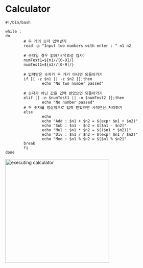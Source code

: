 # Calculator

```
#!/bin/bash

while :
do
        # 두 개의 숫자 입력받기
        read -p "Input two numbers with enter : " n1 n2

        # 숫자일 경우 없애기(유효성 검사)
        numTest1=${n1//[0-9]/}
        numTest1=${n2//[0-9]/}

        # 입력받은 숫자가 두 개가 아니면 되돌아가기
        if [[ -z $n1 || -z $n2 ]];then
                echo "No two number passed"

        # 숫자가 아닌 값을 입력 받았으면 되돌아가기
        elif [[ -n $numTest1 || -n $numTest2 ]];then
                echo "No number passed"
        # 두 숫자를 정상적으로 입력 받았으면 사칙연산 처리하기
        else
                echo
                echo "Add : $n1 + $n2 = $(expr $n1 + $n2)"
                echo "Sub : $n1 - $n2 = $[$n1 - $n2]"
                echo "Mul : $n1 * $n2 = $(($n1 * $n2))"
                echo "Div : $n1 / $n2 = $(expr $n1 / $n2)"
                echo "Mod : $n1 % $n2 = $[$n1 % $n2]"
        break
        fi
done
```
<img width="325" alt="executing calculator" src="https://github.com/7ahyeon/Shell-Script/assets/107123698/247274e8-7624-4d89-9622-cda8c9dfa393">
